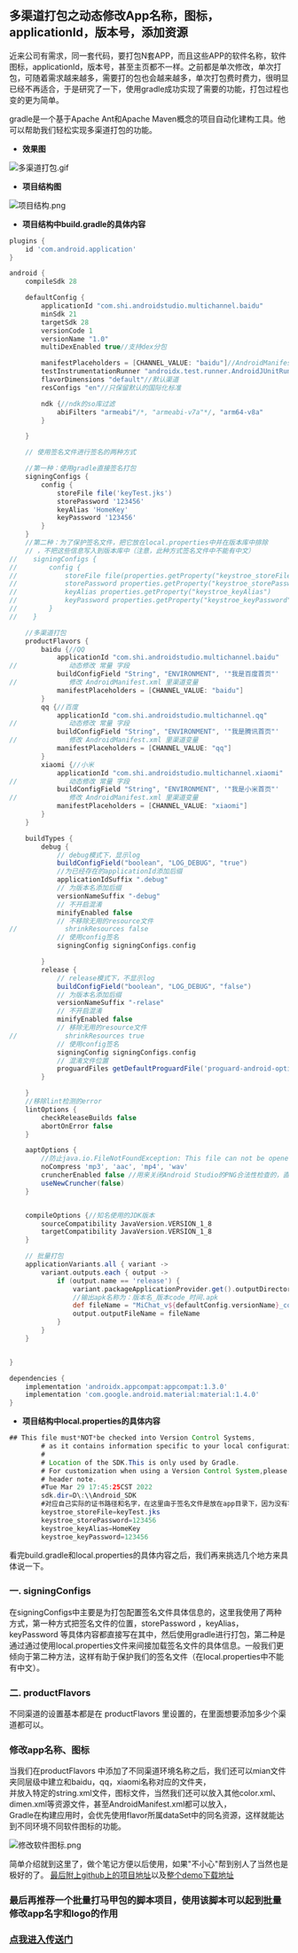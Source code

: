 ## 多渠道打包之动态修改App名称，图标，applicationId，版本号，添加资源

近来公司有需求，同一套代码，要打包N套APP，而且这些APP的软件名称，软件图标，applicationId，版本号，甚至主页都不一样。之前都是单次修改，单次打包，可随着需求越来越多，需要打的包也会越来越多，单次打包费时费力，很明显已经不再适合，于是研究了一下，使用gradle成功实现了需要的功能，打包过程也变的更为简单。

gradle是一个基于Apache Ant和Apache Maven概念的项目自动化建构工具。他可以帮助我们轻松实现多渠道打包的功能。

- **效果图**

![多渠道打包.gif](http://upload-images.jianshu.io/upload_images/2761423-45b3ea86b630ad7e.gif?imageMogr2/auto-orient/strip)

- **项目结构图**

![项目结构.png](http://upload-images.jianshu.io/upload_images/2761423-0ac8db9394a40b44.png?imageMogr2/auto-orient/strip%7CimageView2/2/w/1240)

- **项目结构中build.gradle的具体内容**

```groovy
plugins {
    id 'com.android.application'
}

android {
    compileSdk 28

    defaultConfig {
        applicationId "com.shi.androidstudio.multichannel.baidu"
        minSdk 21
        targetSdk 28
        versionCode 1
        versionName "1.0"
        multiDexEnabled true//支持dex分包

        manifestPlaceholders = [CHANNEL_VALUE: "baidu"]//AndroidManifest.xml 里渠道变量
        testInstrumentationRunner "androidx.test.runner.AndroidJUnitRunner"
        flavorDimensions "default"//默认渠道
        resConfigs "en"//只保留默认的国际化标准

        ndk {//ndk的so库过滤
            abiFilters "armeabi"/*, "armeabi-v7a"*/, "arm64-v8a"
        }

    }

    // 使用签名文件进行签名的两种方式

    //第一种：使用gradle直接签名打包
    signingConfigs {
        config {
            storeFile file('keyTest.jks')
            storePassword '123456'
            keyAlias 'HomeKey'
            keyPassword '123456'
        }
    }
    //第二种：为了保护签名文件，把它放在local.properties中并在版本库中排除
    // ，不把这些信息写入到版本库中（注意，此种方式签名文件中不能有中文）
//    signingConfigs {
//        config {
//            storeFile file(properties.getProperty("keystroe_storeFile"))
//            storePassword properties.getProperty("keystroe_storePassword")
//            keyAlias properties.getProperty("keystroe_keyAlias")
//            keyPassword properties.getProperty("keystroe_keyPassword")
//        }
//    }

    //多渠道打包
    productFlavors {
        baidu {//QQ
            applicationId "com.shi.androidstudio.multichannel.baidu"
//             动态修改 常量 字段
            buildConfigField "String", "ENVIRONMENT", '"我是百度首页"'
//             修改 AndroidManifest.xml 里渠道变量
            manifestPlaceholders = [CHANNEL_VALUE: "baidu"]
        }
        qq {//百度
            applicationId "com.shi.androidstudio.multichannel.qq"
//             动态修改 常量 字段
            buildConfigField "String", "ENVIRONMENT", '"我是腾讯首页"'
//             修改 AndroidManifest.xml 里渠道变量
            manifestPlaceholders = [CHANNEL_VALUE: "qq"]
        }
        xiaomi {//小米
            applicationId "com.shi.androidstudio.multichannel.xiaomi"
//             动态修改 常量 字段
            buildConfigField "String", "ENVIRONMENT", '"我是小米首页"'
//             修改 AndroidManifest.xml 里渠道变量
            manifestPlaceholders = [CHANNEL_VALUE: "xiaomi"]
        }
    }

    buildTypes {
        debug {
            // debug模式下，显示log
            buildConfigField("boolean", "LOG_DEBUG", "true")
            //为已经存在的applicationId添加后缀
            applicationIdSuffix ".debug"
            // 为版本名添加后缀
            versionNameSuffix "-debug"
            // 不开启混淆
            minifyEnabled false
            // 不移除无用的resource文件
//            shrinkResources false
            // 使用config签名
            signingConfig signingConfigs.config

        }
        release {
            // release模式下，不显示log
            buildConfigField("boolean", "LOG_DEBUG", "false")
            // 为版本名添加后缀
            versionNameSuffix "-relase"
            // 不开启混淆
            minifyEnabled false
            // 移除无用的resource文件
//            shrinkResources true
            // 使用config签名
            signingConfig signingConfigs.config
            // 混淆文件位置
            proguardFiles getDefaultProguardFile('proguard-android-optimize.txt'), 'proguard-rules.pro'
        }

    }
    //移除lint检测的error
    lintOptions {
        checkReleaseBuilds false
        abortOnError false
    }

    aaptOptions {
        //防止java.io.FileNotFoundException: This file can not be opened as a file descriptor; it is probably compressed
        noCompress 'mp3', 'aac', 'mp4', 'wav'
        cruncherEnabled false //用来关闭Android Studio的PNG合法性检查的，直接不让它检查。
        useNewCruncher(false)
    }


    compileOptions {//知名使用的JDK版本
        sourceCompatibility JavaVersion.VERSION_1_8
        targetCompatibility JavaVersion.VERSION_1_8
    }

    // 批量打包
    applicationVariants.all { variant ->
        variant.outputs.each { output ->
            if (output.name == 'release') {
                variant.packageApplicationProvider.get().outputDirectory = new File(project.rootDir.absolutePath + "/app")
                //输出apk名称为：版本名_版本code_时间.apk
                def fileName = "MiChat_v${defaultConfig.versionName}_code${defaultConfig.versionCode}_t${releaseTime()}_release.apk"
                output.outputFileName = fileName
            }
        }
    }


}

dependencies {
    implementation 'androidx.appcompat:appcompat:1.3.0'
    implementation 'com.google.android.material:material:1.4.0'
}
```

- **项目结构中local.properties的具体内容**

```java
## This file must*NOT*be checked into Version Control Systems,
        # as it contains information specific to your local configuration.
        #
        # Location of the SDK.This is only used by Gradle.
        # For customization when using a Version Control System,please read the
        # header note.
        #Tue Mar 29 17:45:25CST 2022
        sdk.dir=D\:\\Android_SDK
        #对应自己实际的证书路径和名字，在这里由于签名文件是放在app目录下，因为没有写绝对路径。
        keystroe_storeFile=keyTest.jks
        keystroe_storePassword=123456
        keystroe_keyAlias=HomeKey
        keystroe_keyPassword=123456
```

看完build.gradle和local.properties的具体内容之后，我们再来挑选几个地方来具体说一下。

### 一. signingConfigs

在signingConfigs中主要是为打包配置签名文件具体信息的，这里我使用了两种方式，第一种方式把签名文件的位置，storePassword ，keyAlias，keyPassword
等具体内容都直接写在其中，然后使用gradle进行打包，第二种是通过通过使用local.properties文件来间接加载签名文件的具体信息。一般我们更倾向于第二种方法，这样有助于保护我们的签名文件（在local.properties中不能有中文）。

### 二. productFlavors

不同渠道的设置基本都是在 productFlavors 里设置的，在里面想要添加多少个渠道都可以。

### 修改app名称、图标

当我们在productFlavors 中添加了不同渠道环境名称之后，我们还可以mian文件夹同层级中建立和baidu，qq，xiaomi名称对应的文件夹，  
并放入特定的string.xml文件，图标文件，当然我们还可以放入其他color.xml、dimen.xml等资源文件，甚至AndroidManifest.xml都可以放入，  
Gradle在构建应用时，会优先使用flavor所属dataSet中的同名资源，这样就能达到不同环境不同软件图标的功能。

![修改软件图标.png](http://upload-images.jianshu.io/upload_images/2761423-3aa0b6c4326db3a7.png?imageMogr2/auto-orient/strip%7CimageView2/2/w/1240)

简单介绍就到这里了，做个笔记方便以后使用，如果"不小心"帮到别人了当然也是极好的了。
[最后附上github上的项目地址](https://github.com/AFinalStone/MultiChannel-master)以及[整个demo下载地址](http://download.csdn.net/detail/abc6368765/9650523)

### 最后再推荐一个批量打马甲包的脚本项目，使用该脚本可以起到批量修改app名字和logo的作用

### [点我进入传送门](https://github.com/AFinalStone/jiagu)
